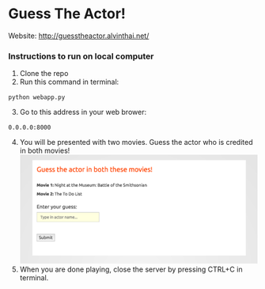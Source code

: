 # Guess The Actor!

Website: http://guesstheactor.alvinthai.net/

### Instructions to run on local computer
1. Clone the repo
2. Run this command in terminal:  
  ```
  python webapp.py
  ```
3. Go to this address in your web brower:  
  ```
  0.0.0.0:8000
  ```
4. You will be presented with two movies. Guess the actor who is credited in both movies!  
  ![image](images/SampleUI.png)
5. When you are done playing, close the server by pressing CTRL+C in terminal.
